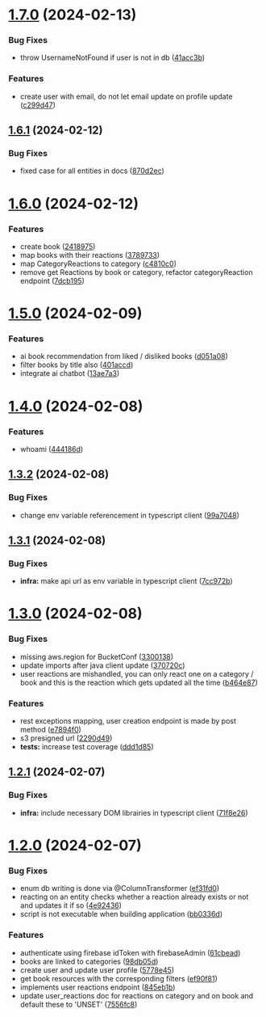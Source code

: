 # [1.7.0](https://github.com/Bookwel-Team/bookwel-api/compare/v1.6.1...v1.7.0) (2024-02-13)


### Bug Fixes

* throw UsernameNotFound if user is not in db ([41acc3b](https://github.com/Bookwel-Team/bookwel-api/commit/41acc3b7c19c12400f823c961cf4d65112b0e73e))


### Features

* create user with email, do not let email update on profile update ([c299d47](https://github.com/Bookwel-Team/bookwel-api/commit/c299d47ebeb9c6709d22f7779323dfb8fbbaa3a7))



## [1.6.1](https://github.com/Bookwel-Team/bookwel-api/compare/v1.6.0...v1.6.1) (2024-02-12)


### Bug Fixes

* fixed case for all entities in docs ([870d2ec](https://github.com/Bookwel-Team/bookwel-api/commit/870d2ec3bb493cf2147d499040a5912c6058dec3))



# [1.6.0](https://github.com/Bookwel-Team/bookwel-api/compare/v1.5.0...v1.6.0) (2024-02-12)


### Features

* create book ([2418975](https://github.com/Bookwel-Team/bookwel-api/commit/2418975d817275e0f40cd1bb75822220470becd7))
* map books with their reactions ([3789733](https://github.com/Bookwel-Team/bookwel-api/commit/378973304a4ce0030bb895efef85db8518b263b8))
* map CategoryReactions to category ([c4810c0](https://github.com/Bookwel-Team/bookwel-api/commit/c4810c02ea0a3772267e5bfd2a9c767e8ed57fb6))
* remove get Reactions by book or category, refactor categoryReaction endpoint ([7dcb195](https://github.com/Bookwel-Team/bookwel-api/commit/7dcb1950270be4ef227f47d3ececda4e3314454a))



# [1.5.0](https://github.com/Bookwel-Team/bookwel-api/compare/v1.4.0...v1.5.0) (2024-02-09)


### Features

* ai book recommendation from liked / disliked books ([d051a08](https://github.com/Bookwel-Team/bookwel-api/commit/d051a0845a1297ad272b7b1798396db7f34e1c4e))
* filter books by title also ([401accd](https://github.com/Bookwel-Team/bookwel-api/commit/401accd7616714a0f2dad0fa390f060acea2420c))
* integrate ai chatbot ([13ae7a3](https://github.com/Bookwel-Team/bookwel-api/commit/13ae7a30faed919fc602b4cee82f0638ccd8e3a3))



# [1.4.0](https://github.com/Bookwel-Team/bookwel-api/compare/v1.3.2...v1.4.0) (2024-02-08)


### Features

* whoami ([444186d](https://github.com/Bookwel-Team/bookwel-api/commit/444186d9d825ecb6601398bc19a8c91c8afe3f45))



## [1.3.2](https://github.com/Bookwel-Team/bookwel-api/compare/v1.3.1...v1.3.2) (2024-02-08)


### Bug Fixes

* change env variable referencement in typescript client ([99a7048](https://github.com/Bookwel-Team/bookwel-api/commit/99a70489bf67855723afddee77b86ae4f102c760))



## [1.3.1](https://github.com/Bookwel-Team/bookwel-api/compare/v1.3.0...v1.3.1) (2024-02-08)


### Bug Fixes

* **infra:** make api url as env variable in typescript client ([7cc972b](https://github.com/Bookwel-Team/bookwel-api/commit/7cc972ba3a0ffe55f4aff143fabae9417298d662))



# [1.3.0](https://github.com/Bookwel-Team/bookwel-api/compare/v1.2.1...v1.3.0) (2024-02-08)


### Bug Fixes

* missing aws.region for BucketConf ([3300138](https://github.com/Bookwel-Team/bookwel-api/commit/3300138c8a0a23216472c5b5265472a506985ce8))
* update imports after java client update ([370720c](https://github.com/Bookwel-Team/bookwel-api/commit/370720c8decb35b8093b86322a208b6807050457))
* user reactions are mishandled, you can only react one on a category / book and this is the reaction which gets updated all the time ([b464e87](https://github.com/Bookwel-Team/bookwel-api/commit/b464e87eb8a897167dc2da35b0edb0caa93f6a64))


### Features

* rest exceptions mapping, user creation endpoint is made by post method ([e7894f0](https://github.com/Bookwel-Team/bookwel-api/commit/e7894f047588a7ba007858df3ae1dad4d09600a8))
* s3 presigned url ([2290d49](https://github.com/Bookwel-Team/bookwel-api/commit/2290d49e4a2e0f0aa0cdc40a2257cbb1baed1aa4))
* **tests:** increase test coverage ([ddd1d85](https://github.com/Bookwel-Team/bookwel-api/commit/ddd1d855eea2115f0075e00b0beabd61df14d837))



## [1.2.1](https://github.com/Bookwel-Team/bookwel-api/compare/v1.2.0...v1.2.1) (2024-02-07)


### Bug Fixes

* **infra:** include necessary DOM librairies in typescript client ([71f8e26](https://github.com/Bookwel-Team/bookwel-api/commit/71f8e26e8e2a343d521761fe2d310fb28a6e3ba4))



# [1.2.0](https://github.com/Bookwel-Team/bookwel-api/compare/v1.1.0...v1.2.0) (2024-02-07)


### Bug Fixes

* enum db writing is done via @ColumnTransformer ([ef31fd0](https://github.com/Bookwel-Team/bookwel-api/commit/ef31fd089eb7c00d8d786102662aec2fd4ceb585))
* reacting on an entity checks whether a reaction already exists or not and updates it if so ([4e92436](https://github.com/Bookwel-Team/bookwel-api/commit/4e9243631b5ce9caf11f461979a427e759522804))
* script is not executable when building application ([bb0336d](https://github.com/Bookwel-Team/bookwel-api/commit/bb0336d0cec8056cf90d5fb441c80ea30497315c))


### Features

* authenticate using firebase idToken with firebaseAdmin ([61cbead](https://github.com/Bookwel-Team/bookwel-api/commit/61cbeadb4b70679ce0fa9403dda71d84c8277e13))
* books are linked to categories ([98db05d](https://github.com/Bookwel-Team/bookwel-api/commit/98db05d6729868ede7e54f461cfbbd0e1b9dc021))
* create user and update user profile ([5778e45](https://github.com/Bookwel-Team/bookwel-api/commit/5778e452638f504736ce2060ea543518cb969ce7))
* get book resources with the corresponding filters ([ef90f81](https://github.com/Bookwel-Team/bookwel-api/commit/ef90f81a148b702fae78a7429bd28556ba733c4d))
* implements user reactions endpoint ([845eb1b](https://github.com/Bookwel-Team/bookwel-api/commit/845eb1b4bc20720fd273f731eebf3204daee8072))
* update user_reactions doc for reactions on category and on book and default these to 'UNSET' ([7556fc8](https://github.com/Bookwel-Team/bookwel-api/commit/7556fc870317bd9616a7a18fd884139cd43cf6a0))



